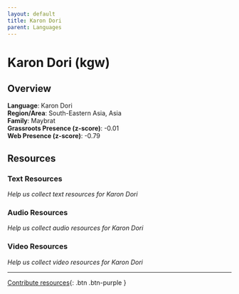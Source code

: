 ```yaml
---
layout: default
title: Karon Dori
parent: Languages
---
```


# Karon Dori (kgw)

## Overview

**Language**: Karon Dori  
**Region/Area**: South-Eastern Asia, Asia  
**Family**: Maybrat  
**Grassroots Presence (z-score)**: -0.01  
**Web Presence (z-score)**: -0.79  

## Resources

### Text Resources
*Help us collect text resources for Karon Dori*

### Audio Resources
*Help us collect audio resources for Karon Dori*

### Video Resources
*Help us collect video resources for Karon Dori*

---

[Contribute resources](https://forms.office.com/e/1SfLJx3u1r){: .btn .btn-purple }
